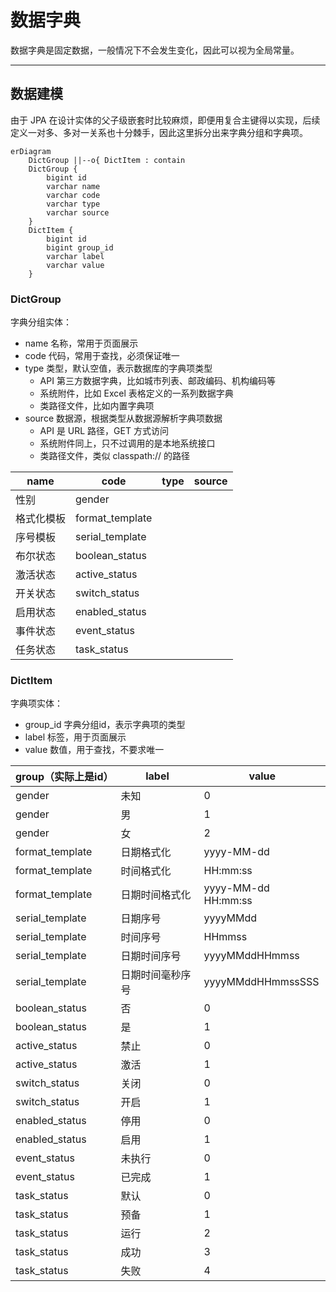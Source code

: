 数据字典
=======

数据字典是固定数据，一般情况下不会发生变化，因此可以视为全局常量。

---

## 数据建模

由于 JPA 在设计实体的父子级嵌套时比较麻烦，即便用复合主键得以实现，后续定义一对多、多对一关系也十分棘手，因此这里拆分出来字典分组和字典项。

```mermaid
erDiagram
    DictGroup ||--o{ DictItem : contain
    DictGroup {
        bigint id
        varchar name
        varchar code
        varchar type
        varchar source
    }
    DictItem {
        bigint id
        bigint group_id
        varchar label
        varchar value
    }
```

### DictGroup

字典分组实体：

- name 名称，常用于页面展示
- code 代码，常用于查找，必须保证唯一
- type 类型，默认空值，表示数据库的字典项类型
  - API 第三方数据字典，比如城市列表、邮政编码、机构编码等
  - 系统附件，比如 Excel 表格定义的一系列数据字典
  - 类路径文件，比如内置字典项
- source 数据源，根据类型从数据源解析字典项数据
  - API 是 URL 路径，GET 方式访问
  - 系统附件同上，只不过调用的是本地系统接口
  - 类路径文件，类似 classpath:// 的路径

| name  | code            | type | source |
|-------|-----------------|------|--------|
| 性别    | gender          |      |        |
| 格式化模板 | format_template |      |        |
| 序号模板  | serial_template |      |        |
| 布尔状态  | boolean_status  |      |        |
| 激活状态  | active_status   |      |        |
| 开关状态  | switch_status   |      |        |
| 启用状态  | enabled_status  |      |        |
| 事件状态  | event_status    |      |        |
| 任务状态  | task_status     |      |        |

### DictItem

字典项实体：

- group_id 字典分组id，表示字典项的类型
- label 标签，用于页面展示
- value 数值，用于查找，不要求唯一

| group（实际上是id）   | label    | value               |
|-----------------|----------|---------------------|
| gender          | 未知       | 0                   |
| gender          | 男        | 1                   |
| gender          | 女        | 2                   |
| format_template | 日期格式化    | yyyy-MM-dd          |
| format_template | 时间格式化    | HH:mm:ss            |
| format_template | 日期时间格式化  | yyyy-MM-dd HH:mm:ss |
| serial_template | 日期序号     | yyyyMMdd            |
| serial_template | 时间序号     | HHmmss              |
| serial_template | 日期时间序号   | yyyyMMddHHmmss      |
| serial_template | 日期时间毫秒序号 | yyyyMMddHHmmssSSS   |
| boolean_status  | 否        | 0                   |
| boolean_status  | 是        | 1                   |
| active_status   | 禁止       | 0                   |
| active_status   | 激活       | 1                   |
| switch_status   | 关闭       | 0                   |
| switch_status   | 开启       | 1                   |
| enabled_status  | 停用       | 0                   |
| enabled_status  | 启用       | 1                   |
| event_status    | 未执行      | 0                   |
| event_status    | 已完成      | 1                   |
| task_status     | 默认       | 0                   |
| task_status     | 预备       | 1                   |
| task_status     | 运行       | 2                   |
| task_status     | 成功       | 3                   |
| task_status     | 失败       | 4                   |
